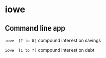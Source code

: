 # iowe
## Command line app
`iowe -[? to 0]` compound interest on savings

`iowe  [1 to ?]` compound interest on debt
